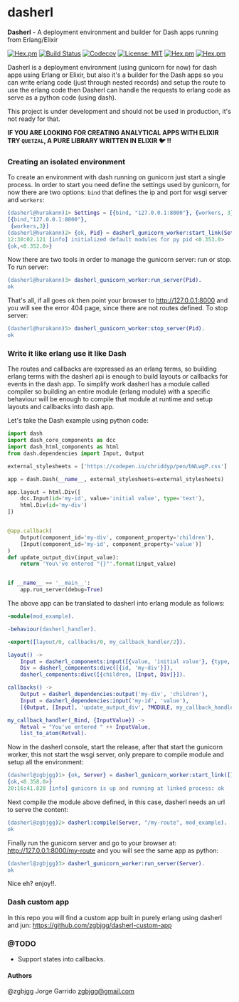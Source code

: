 # dasherl

**Dasherl** - A deployment environment and builder for Dash apps running from Erlang/Elixir

[![Hex.pm](https://img.shields.io/hexpm/v/dasherl.svg)](https://hex.pm/packages/dasherl)
[![Build Status](https://travis-ci.org/zgbjgg/dasherl.svg?branch=master)](https://travis-ci.org/zgbjgg/dasherl)
[![Codecov](https://img.shields.io/codecov/c/github/zgbjgg/dasherl.svg)](https://codecov.io/gh/zgbjgg/dasherl)
[![License: MIT](https://img.shields.io/github/license/zgbjgg/dasherl.svg)](https://raw.githubusercontent.com/zgbjgg/dasherl/master/LICENSE)
[![Hex.pm](https://img.shields.io/hexpm/dt/dasherl.svg)](https://hex.pm/packages/dasherl)
[![Hex.pm](https://img.shields.io/hexpm/dw/dasherl.svg)](https://hex.pm/packages/dasherl)

Dasherl is a deployment environment (using gunicorn for now) for dash apps using Erlang or Elixir, but also it's a builder for the Dash apps so you can write erlang code (just through nested records) and setup the route to use the erlang code then Dasherl can handle the requests to erlang code as serve as a python code (using dash).

This project is under development and should not be used in production, it's not ready for that.

**IF YOU ARE LOOKING FOR CREATING ANALYTICAL APPS WITH ELIXIR TRY `QUETZAL`, A PURE LIBRARY WRITTEN IN ELIXIR :bird: !!**

### Creating an isolated environment

To create an environment with dash running on gunicorn just start a single process. In order to start you need define the settings used by gunicorn, for now there are two options: `bind` that defines the ip and port for wsgi server and `workers`:

```erlang
(dasherl@hurakann)1> Settings = [{bind, "127.0.0.1:8000"}, {workers, 3}]
[{bind,"127.0.0.1:8000"},
 {workers,3}]
(dasherl@hurakann)2> {ok, Pid} = dasherl_gunicorn_worker:start_link(Settings).
12:30:02.121 [info] initialized default modules for py pid <0.353.0>
{ok,<0.352.0>}
```

Now there are two tools in order to manage the gunicorn server: run or stop. To run server:

```erlang
(dasherl@hurakann)3> dasherl_gunicorn_worker:run_server(Pid).
ok
```

That's all, if all goes ok then point your browser to http://127.0.0.1:8000 and you will see the error 404 page, since there are not routes defined. To stop server:

```erlang
(dasherl@hurakann)5> dasherl_gunicorn_worker:stop_server(Pid).
ok
```

### Write it like erlang use it like Dash

The routes and callbacks are expressed as an erlang terms, so building erlang terms with the dasherl api is enough to build layouts or callbacks for events in the dash app. To simplify work dasherl has a module called compiler so building an entire module (erlang module) with a specific behaviour will be enough to compile that module at runtime and setup layouts and callbacks into dash app.

Let's take the Dash example using python code:

```python
import dash
import dash_core_components as dcc
import dash_html_components as html
from dash.dependencies import Input, Output

external_stylesheets = ['https://codepen.io/chriddyp/pen/bWLwgP.css']

app = dash.Dash(__name__, external_stylesheets=external_stylesheets)

app.layout = html.Div([
    dcc.Input(id='my-id', value='initial value', type='text'),
    html.Div(id='my-div')
])


@app.callback(
    Output(component_id='my-div', component_property='children'),
    [Input(component_id='my-id', component_property='value')]
)
def update_output_div(input_value):
    return 'You\'ve entered "{}"'.format(input_value)


if __name__ == '__main__':
    app.run_server(debug=True)
```

The above app can be translated to dasherl into erlang module as follows:

```erlang
-module(mod_example).

-behaviour(dasherl_handler).

-export([layout/0, callbacks/0, my_callback_handler/2]).

layout() ->
    Input = dasherl_components:input([{value, 'initial value'}, {type, 'text'}, {id, 'my-id'}]),
    Div = dasherl_components:divc([{id, 'my-div'}]),
    dasherl_components:divc([{children, [Input, Div]}]).

callbacks() ->
    Output = dasherl_dependencies:output('my-div', 'children'),
    Input = dasherl_dependencies:input('my-id', 'value'),
    [{Output, [Input], 'update_output_div', ?MODULE, my_callback_handler}].

my_callback_handler(_Bind, {InputValue}) ->
    Retval = "You've entered " ++ InputValue,
    list_to_atom(Retval).
```

Now in the dasherl console, start the release, after that start the gunicorn worker, this not start the wsgi server, only prepare to compile module and setup all the environment:

```erlang
(dasherl@zgbjgg)1> {ok, Server} = dasherl_gunicorn_worker:start_link([]).
{ok,<0.358.0>}
20:16:41.828 [info] gunicorn is up and running at linked process: ok
```

Next compile the module above defined, in this case, dasherl needs an url to serve the content:

```erlang
(dasherl@zgbjgg)2> dasherl:compile(Server, "/my-route", mod_example).
ok
```

Finally run the gunicorn server and go to your browser at: http://127.0.0.1:8000/my-route and you will see the same app as python:

```erlang
(dasherl@zgbjgg)3> dasherl_gunicorn_worker:run_server(Server).
ok
```

Nice eh? enjoy!!.

### Dash custom app

In this repo you will find a custom app built in purely erlang using dasherl and jun: https://github.com/zgbjgg/dasherl-custom-app

### @TODO

* Support states into callbacks.

#### Authors

@zgbjgg Jorge Garrido <zgbjgg@gmail.com>
